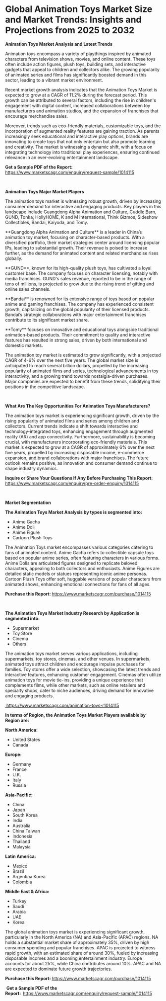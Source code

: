 <p><h1>Global Animation Toys Market Size and Market Trends: Insights and Projections from 2025 to 2032</h1></p><p><strong>Animation Toys Market Analysis and Latest Trends</strong></p>
<p><p>Animation toys encompass a variety of playthings inspired by animated characters from television shows, movies, and online content. These toys often include action figures, plush toys, building sets, and interactive gadgets that appeal to children and collectors alike. The growing popularity of animated series and films has significantly boosted demand in this sector, leading to a vibrant market environment.</p><p>Recent market growth analysis indicates that the Animation Toys Market is expected to grow at a CAGR of 11.2% during the forecast period. This growth can be attributed to several factors, including the rise in children's engagement with digital content, increased collaborations between toy manufacturers and animation studios, and the expansion of franchises that encourage merchandise sales. </p><p>Moreover, trends such as eco-friendly materials, customizable toys, and the incorporation of augmented reality features are gaining traction. As parents increasingly seek educational and interactive play options, brands are innovating to create toys that not only entertain but also promote learning and creativity. The market is witnessing a dynamic shift, with a focus on integrating technology into traditional play experiences, ensuring continued relevance in an ever-evolving entertainment landscape.</p></p>
<p><strong>Get a Sample PDF of the Report:&nbsp;</strong> <a href="https://www.marketscagr.com/enquiry/request-sample/1014115?utm_campaign=3044&utm_medium=2&utm_source=Github&utm_content=ia&utm_term=17042025&utm_id=animation-toys">https://www.marketscagr.com/enquiry/request-sample/1014115</a></p>
<p>&nbsp;</p>
<p><strong>Animation Toys Major Market Players</strong></p>
<p><p>The animation toys market is witnessing robust growth, driven by increasing consumer demand for interactive and engaging products. Key players in this landscape include Guangdong Alpha Animation and Culture, Cuddle Barn, GUND, Tonka, HollyHOME, K and M International, Think Gizmos, Sideshow Collectibles, Bandai, Kaiyoda, and Tomy.</p><p>**Guangdong Alpha Animation and Culture** is a leader in China’s animation toy market, focusing on character-based products. With a diversified portfolio, their market strategies center around licensing popular IPs, leading to substantial growth. Their revenue is poised to increase further, as the demand for animated content and related merchandise rises globally.</p><p>**GUND**, known for its high-quality plush toys, has cultivated a loyal customer base. The company focuses on character licensing, notably with media franchises. GUND's sales revenue, reported to be in the range of tens of millions, is projected to grow due to the rising trend of gifting and online sales channels.</p><p>**Bandai** is renowned for its extensive range of toys based on popular anime and gaming franchises. The company has experienced consistent growth, capitalizing on the global popularity of their licensed products. Bandai’s strategic collaborations with major entertainment franchises contribute to its significant market share.</p><p>**Tomy** focuses on innovative and educational toys alongside traditional animation-based products. Their commitment to quality and interactive features has resulted in strong sales, driven by both international and domestic markets.</p><p>The animation toy market is estimated to grow significantly, with a projected CAGR of 4-6% over the next five years. The global market size is anticipated to reach several billion dollars, propelled by the increasing popularity of animated films and series, technological advancements in toy interactivity, and a growing trend towards nostalgia-driven purchases. Major companies are expected to benefit from these trends, solidifying their positions in the competitive landscape.</p></p>
<p>&nbsp;</p>
<p><strong>What Are The Key Opportunities For Animation Toys Manufacturers?</strong></p>
<p><p>The animation toys market is experiencing significant growth, driven by the rising popularity of animated films and series among children and collectors. Current trends indicate a shift towards interactive and technology-integrated toys, enhancing engagement through augmented reality (AR) and app connectivity. Furthermore, sustainability is becoming crucial, with manufacturers incorporating eco-friendly materials. This market is expected to grow at a CAGR of approximately 6% over the next five years, propelled by increasing disposable income, e-commerce expansion, and brand collaborations with major franchises. The future outlook remains positive, as innovation and consumer demand continue to shape industry dynamics.</p></p>
<p><strong>Inquire or Share Your Questions If Any Before Purchasing This Report:</strong> <a href="https://www.marketscagr.com/enquiry/pre-order-enquiry/1014115?utm_campaign=3044&utm_medium=2&utm_source=Github&utm_content=ia&utm_term=17042025&utm_id=animation-toys">https://www.marketscagr.com/enquiry/pre-order-enquiry/1014115</a></p>
<p>&nbsp;</p>
<p><strong>Market Segmentation</strong></p>
<p><strong>The Animation Toys Market Analysis by types is segmented into:</strong></p>
<p><ul><li>Anime Gacha</li><li>Anime Doll</li><li>Anime Figure</li><li>Cartoon Plush Toys</li></ul></p>
<p><p>The Animation Toys market encompasses various categories catering to fans of animated content. Anime Gacha refers to collectible capsule toys based on popular anime series, often featuring characters in various forms. Anime Dolls are articulated figures designed to replicate beloved characters, appealing to both collectors and enthusiasts. Anime Figures are detailed static models or statues representing iconic anime personas. Cartoon Plush Toys offer soft, huggable versions of popular characters from animated shows, enhancing emotional connections for fans of all ages.</p></p>
<p><strong>Purchase this Report:&nbsp;</strong><a href="https://www.marketscagr.com/purchase/1014115?utm_campaign=3044&utm_medium=2&utm_source=Github&utm_content=ia&utm_term=17042025&utm_id=animation-toys">https://www.marketscagr.com/purchase/1014115</a></p>
<p>&nbsp;</p>
<p><strong>The Animation Toys Market Industry Research by Application is segmented into:</strong></p>
<p><ul><li>Supermarket</li><li>Toy Store</li><li>Cinema</li><li>Others</li></ul></p>
<p><p>The animation toys market serves various applications, including supermarkets, toy stores, cinemas, and other venues. In supermarkets, animated toys attract children and encourage impulse purchases for families. Toy stores offer a wide selection, showcasing the latest trends and interactive features, enhancing customer engagement. Cinemas often utilize animation toys for movie tie-ins, providing a unique experience that complements films, while other markets, such as online retailers and specialty shops, cater to niche audiences, driving demand for innovative and engaging products.</p></p>
<p><a href="https://www.marketscagr.com/animation-toys-r1014115?utm_campaign=3044&utm_medium=2&utm_source=Github&utm_content=ia&utm_term=17042025&utm_id=animation-toys">&nbsp;https://www.marketscagr.com/animation-toys-r1014115</a></p>
<p><strong>In terms of Region, the Animation Toys Market Players available by Region are:</strong></p>
<p>
    <p> <strong> North America: </strong>
        <ul>
            <li>United States</li>
            <li>Canada</li>
        </ul>
        </p> 
    <p> <strong> Europe: </strong>
        <ul>
            <li>Germany</li>
            <li>France</li>
            <li>U.K.</li>
            <li>Italy</li>
            <li>Russia</li>
        </ul>
        </p> 
    <p> <strong> Asia-Pacific: </strong>
        <ul>
            <li>China</li>
            <li>Japan</li>
            <li>South Korea</li>
            <li>India</li>
            <li>Australia</li>
            <li>China Taiwan</li>
            <li>Indonesia</li>
            <li>Thailand</li>
            <li>Malaysia</li>
        </ul>
        </p> 
    <p> <strong> Latin America: </strong>
        <ul>
            <li>Mexico</li>
            <li>Brazil</li>
            <li>Argentina Korea</li>
            <li>Colombia</li>
        </ul>
        </p> 
    <p> <strong> Middle East & Africa: </strong>
        <ul>
            <li>Turkey</li>
            <li>Saudi</li>
            <li>Arabia</li>
            <li>UAE</li>
            <li>Korea</li>
        </ul>
    </p>
    </p>
<p><p>The global animation toys market is experiencing significant growth, particularly in the North America (NA) and Asia-Pacific (APAC) regions. NA holds a substantial market share of approximately 35%, driven by high consumer spending and popular franchises. APAC is projected to witness rapid growth, with an estimated share of around 30%, fueled by increasing disposable incomes and a booming entertainment industry. Europe accounts for about 25%, while China contributes around 10%. APAC and NA are expected to dominate future growth trajectories.</p></p>
<p><strong>Purchase this Report: </strong><a href="https://www.marketscagr.com/purchase/1014115?utm_campaign=3044&utm_medium=2&utm_source=Github&utm_content=ia&utm_term=17042025&utm_id=animation-toys">https://www.marketscagr.com/purchase/1014115</a></p>
<p>&nbsp;<strong>Get a Sample PDF of the Report:&nbsp;&nbsp;</strong><a href="https://www.marketscagr.com/enquiry/request-sample/1014115?utm_campaign=3044&utm_medium=2&utm_source=Github&utm_content=ia&utm_term=17042025&utm_id=animation-toys">https://www.marketscagr.com/enquiry/request-sample/1014115</a></p>
<p><strong></strong></p>
<p><p></p><p></p><p></p></p>